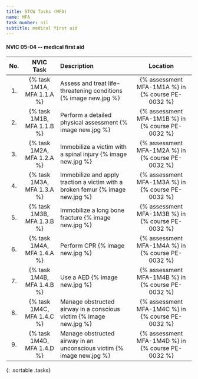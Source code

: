 ```yaml
---
title: STCW Tasks (MFA)
name: MFA
task_number: nil
subtitle: medical first aid
---
```



#### NVIC 05-04 -- medical first aid

| No.   | NVIC Task | Description | Location |
|:-----:|:----:|:------------|:-------:|
| 1. | {% task 1M1A, MFA 1.1.A %} | Assess and treat life-threatening conditions  {% image new.jpg %}  | {% assessment MFA-1M1A %} in {% course PE-0032 %} |
| 2. | {% task 1M1B, MFA 1.1.B %} | Perform a detailed physical assessment  {% image new.jpg %}  | {% assessment MFA-1M1B %} in {% course PE-0032 %} |
| 3. | {% task 1M2A, MFA 1.2.A %} | Immobilize a victim with a spinal injury  {% image new.jpg %}  | {% assessment MFA-1M2A %} in {% course PE-0032 %} |
| 4. | {% task 1M3A, MFA 1.3.A %} | Immobilize and apply traction a victim with a broken femur  {% image new.jpg %}  | {% assessment MFA-1M3A %} in {% course PE-0032 %} |
| 5. | {% task 1M3B, MFA 1.3.B %} | Immobilize a long bone fracture  {% image new.jpg %}  | {% assessment MFA-1M3B %} in {% course PE-0032 %} |
| 6. | {% task 1M4A, MFA 1.4.A %} | Perform CPR  {% image new.jpg %}  | {% assessment MFA-1M4A %} in {% course PE-0032 %} |
| 7. | {% task 1M4B, MFA 1.4.B %} | Use a AED  {% image new.jpg %}  | {% assessment MFA-1M4B %} in {% course PE-0032 %} |
| 8. | {% task 1M4C, MFA 1.4.C %} | Manage obstructed airway in a conscious victim  {% image new.jpg %}  | {% assessment MFA-1M4C %} in {% course PE-0032 %} |
| 9. | {% task 1M4D, MFA 1.4.D %} | Manage obstructed airway in an unconscious victim  {% image new.jpg %}  | {% assessment MFA-1M4D %} in {% course PE-0032 %} |
{: .sortable .tasks}
